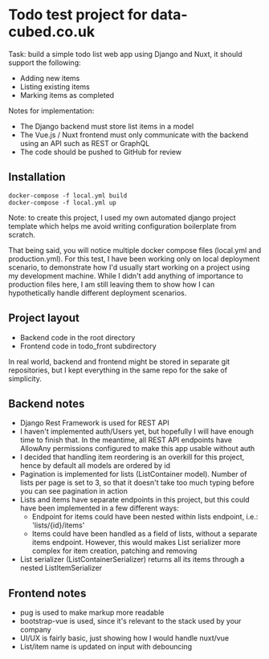 # Todo test project for data-cubed.co.uk

Task: build a simple todo list web app using Django and Nuxt, it should support the following:

- Adding new items
- Listing existing items
- Marking items as completed

Notes for implementation:

- The Django backend must store list items in a model
- The Vue.js / Nuxt frontend must only communicate with the backend using an API such as REST or GraphQL
- The code should be pushed to GitHub for review

## Installation

```
docker-compose -f local.yml build
docker-compose -f local.yml up
```

Note: to create this project, I used my own automated django project template which helps me avoid writing configuration boilerplate from scratch.

That being said, you will notice multiple docker compose files (local.yml and production.yml). For this test, I have been working only on local deployment scenario, to demonstrate how I'd usually start working on a project using my development machine. While I didn't add anything of importance to production files here, I am still leaving them to show how I can hypothetically handle different deployment scenarios.


## Project layout

- Backend code in the root directory
- Frontend code in todo_front subdirectory

In real world, backend and frontend might be stored in separate git repositories, but I kept everything in the same repo for the sake of simplicity.

## Backend notes

- Django Rest Framework is used for REST API
- I haven't implemented auth/Users yet, but hopefully I will have enough time to finish that. In the meantime, all REST API endpoints have AllowAny permissions configured to make this app usable without auth
- I decided that handling item reordering is an overkill for this project, hence by default all models are ordered by id
- Pagination is implemented for lists (ListContainer model). Number of lists per page is set to 3, so that it doesn't take too much typing before you can see pagination in action
- Lists and items have separate endpoints in this project, but this could have been implemented in a few different ways:
  - Endpoint for items could have been nested within lists endpoint, i.e.: 'lists/{id}/items'
  - Items could have been handled as a field of lists, without a separate items endpoint. However, this would makes List serializer more complex for item creation, patching and removing
- List serializer (ListContainerSerializer) returns all its items through a nested ListItemSerializer

## Frontend notes

- pug is used to make markup more readable
- bootstrap-vue is used, since it's relevant to the stack used by your company
- UI/UX is fairly basic, just showing how I would handle nuxt/vue
- List/item name is updated on input with debouncing
